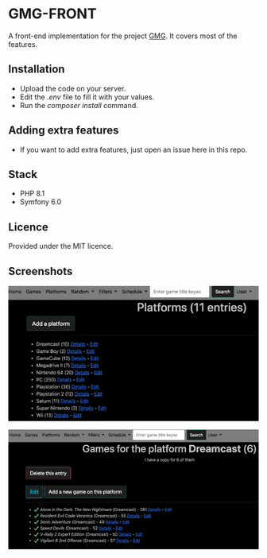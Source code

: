# GMG-FRONT
A front-end implementation for the project [GMG](https://github.com/ecourtial/gmg). It covers most of the features.

## Installation
* Upload the code on your server.
* Edit the _.env_ file to fill it with your values.
* Run the _composer install_ command.

## Adding extra features
* If you want to add extra features, just open an issue here in this repo.

## Stack
* PHP 8.1
* Symfony 6.0

## Licence
Provided under the MIT licence.

## Screenshots

![Platform list](docs/platforms.jpg "Platform list")

![Version list](docs/versions.jpg "Version list")